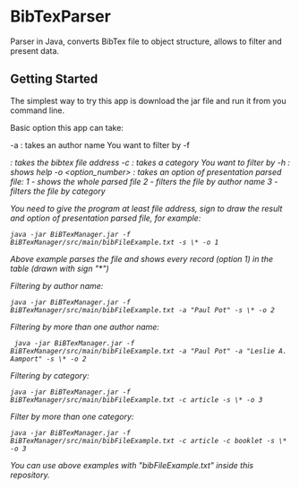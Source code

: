 # BibTexParser
Parser in Java, converts BibTex file to object structure, allows to filter and present data.

## Getting Started

The simplest way to try this app is download the jar file and run it from you command line.

Basic option this app can take: 


-a <name> : takes an author name You want to filter by
-f <address> : takes the bibtex file address
-c <category> : takes a category You want to filter by
-h : shows help
-o <option_number> : takes an option of presentation parsed file:
  1 - shows the whole parsed file
  2 - filters the file by author name
  3 - filters the file by category


You need to give the program at least file address, sign to draw the result and option of presentation parsed file, for example:

```
java -jar BiBTexManager.jar -f BiBTexManager/src/main/bibFileExample.txt -s \* -o 1
```
Above example parses the file and shows every record (option 1) in the table (drawn with sign "*") 


Filtering by author name: 

```
java -jar BiBTexManager.jar -f BiBTexManager/src/main/bibFileExample.txt -a "Paul Pot" -s \* -o 2
```

Filtering by more than one author name:

```
 java -jar BiBTexManager.jar -f BiBTexManager/src/main/bibFileExample.txt -a "Paul Pot" -a "Leslie A. Aamport" -s \* -o 2
```

Filtering by category:

```
java -jar BiBTexManager.jar -f BiBTexManager/src/main/bibFileExample.txt -c article -s \* -o 3
```

Filter by more than one category:
```
java -jar BiBTexManager.jar -f BiBTexManager/src/main/bibFileExample.txt -c article -c booklet -s \* -o 3
```


You can use above examples with "bibFileExample.txt" inside this repository.
